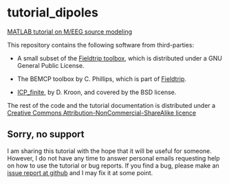 tutorial_dipoles
================

[MATLAB tutorial on M/EEG source modeling](./tutorial_dipoles.md)

This repository contains the following software from third-parties:

* A small subset of the [Fieldtrip toolbox](http://fieldtrip.fcdonders.nl/), which is
distributed under a GNU General Public License.

* The BEMCP toolbox by C. Phillips, which is part of [Fieldtrip](http://fieldtrip.fcdonders.nl/).

* [ICP_finite](http://www.mathworks.nl/matlabcentral/fileexchange/24301-finite-iterative-closest-point), by D. Kroon, and covered by the BSD license.


The rest of the code and the tutorial documentation is distributed under a
 [Creative Commons Attribution-NonCommercial-ShareAlike licence](http://creativecommons.org/licenses/by-nc-sa/3.0/)



## Sorry, no support

I am sharing this tutorial with the hope that it will be useful for someone. 
However, I do not have any time to answer personal emails requesting help on 
how to use the tutorial or bug reports. If you find a bug, please make an 
[issue report at github][github-bugs] and I may fix it at some point. 

[github-bugs]: http://github.com/germangh/tutorial_dipoles/issues

